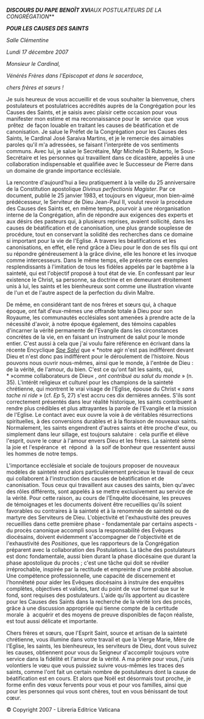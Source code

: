 ***DISCOURS DU PAPE BENOÎT XVI**AUX POSTULATEURS DE LA CONGRÉGATION***

***POUR LES CAUSES DES SAINTS***

*Salle Clémentine*

*Lundi 17 décembre 2007*

*Monsieur le Cardinal,*

*Vénérés Frères dans l'Episcopat et dans le sacerdoce,*

*chers frères et sœurs !*

Je suis heureux de vous accueillir et de vous souhaiter la bienvenue, chers postulateurs et postulatrices accrédités auprès de la Congrégation pour les Causes des Saints, et je saisis avec plaisir cette occasion pour vous manifester mon estime et ma reconnaissance pour le  service  que  vous  prêtez  de façon louable en traitant les causes de béatification et de canonisation. Je salue le Préfet de la Congrégation pour les Causes des Saints, le Cardinal José Saraiva Martins, et je le remercie des aimables paroles qu'il m'a adressées, se faisant l'interprète de vos sentiments communs. Avec lui, je salue le Secrétaire, Mgr Michele Di Ruberto, le Sous-Secrétaire et les personnes qui travaillent dans ce dicastère, appelés à une collaboration indispensable et qualifiée avec le Successeur de Pierre dans un domaine de grande importance ecclésiale.

La rencontre d'aujourd'hui a lieu pratiquement à la veille du 25 anniversaire de la Constitution apostolique *Divinus perfectionis Magister*. Par ce document, publié le 25 janvier 1983, et toujours en vigueur, mon bien-aimé prédécesseur, le Serviteur de Dieu Jean-Paul II, voulut revoir la procédure des Causes des Saints et, en même temps, pourvoir à une réorganisation interne de la Congrégation, afin de répondre aux exigences des experts et aux désirs des pasteurs qui, à plusieurs reprises, avaient sollicité, dans les causes de béatification et de canonisation, une plus grande souplesse de procédure, tout en conservant la solidité des recherches dans ce domaine si important pour la vie de l'Eglise. A travers les béatifications et les canonisations, en effet, elle rend grâce à Dieu pour le don de ses fils qui ont su répondre généreusement à la grâce divine, elle les honore et les invoque comme intercesseurs. Dans le même temps, elle présente ces exemples resplendissants à l'imitation de tous les fidèles appelés par le baptême à la sainteté, qui est l'objectif proposé à tout état de vie. En confessant par leur existence le Christ, sa personne, sa doctrine et en demeurant étroitement unis à lui, les saints et les bienheureux sont comme une illustration vivante de l'un et de l'autre aspect de la perfection du divin Maître.

De même, en considérant tant de nos frères et sœurs qui, à chaque époque, ont fait d'eux-mêmes une offrande totale à Dieu pour son Royaume, les communautés ecclésiales sont amenées à prendre acte de la nécessité d'avoir, à notre époque également, des témoins capables d'incarner la vérité permanente de l'Evangile dans les circonstances concrètes de la vie, en en faisant un instrument de salut pour le monde entier. C'est aussi à cela que j'ai voulu faire référence en écrivant dans la récente Encyclique *[Spe Salvi](/content/benedict-xvi/fr/encyclicals/documents/hf_ben-xvi_enc_20071130_spe-salvi.html)* que « *notre agir n'est pas indifférent devant Dieu et n'est donc pas indifférent pour le déroulement de l'histoire. Nous pouvons nous ouvrir nous-mêmes, ainsi que le monde, à l'entrée de Dieu :  de la vérité, de l'amour, du bien. C'est ce qu'ont fait les saints, qui, * »comme collaborateurs de Dieu« *, ont contribué au salut du monde* » (n. 35). L'intérêt religieux et culturel pour les champions de la sainteté chrétienne, qui montrent le vrai visage de l'Eglise, épouse du Christ « *sans tache ni ride* » (cf. *Ep* 5, 27) s'est accru ces dix dernières années. S'ils sont correctement présentés dans leur réalité historique, les saints contribuent à rendre plus crédibles et plus attrayantes la parole de l'Evangile et la mission de l'Eglise. Le contact avec eux ouvre la voie à de véritables résurrections spirituelles, à des conversions durables et à la floraison de nouveaux saints. Normalement, les saints engendrent d'autres saints et être proche d'eux, ou simplement dans leur sillage, est toujours salutaire :  cela purifie et élève l'esprit, ouvre le cœur à l'amour envers Dieu et les frères. La sainteté sème la joie et l'espérance  et  répond  à  la soif de bonheur que ressentent aussi les hommes de notre temps.

L'importance ecclésiale et sociale de toujours proposer de nouveaux modèles de sainteté rend alors particulièrement précieux le travail de ceux qui collaborent à l'instruction des causes de béatification et de canonisation. Tous ceux qui travaillent aux causes des saints, bien qu'avec des rôles différents, sont appelés à se mettre exclusivement au service de la vérité. Pour cette raison, au cours de l'Enquête diocésaine, les preuves de témoignages et les documents doivent être recueillies qu'ils soient favorables ou contraires à la sainteté et à la renommée de sainteté ou de martyre des Serviteurs de Dieu. L'objectivité et l'exhaustivité des preuves recueillies dans cette première phase - fondamentale par certains aspects - du procès canonique accompli sous la responsabilité des Evêques diocésains, doivent évidemment s'accompagner de l'objectivité et de l'exhaustivité des *Positiones*, que les rapporteurs de la Congrégation préparent avec la collaboration des Postulations. La tâche des postulateurs est donc fondamentale, aussi bien durant la phase diocésaine que durant la phase apostolique du procès ; c'est une tâche qui doit se révéler irréprochable, inspirée par la rectitude et empreinte d'une probité absolue. Une compétence professionnelle, une capacité de discernement et l'honnêteté pour aider les Evêques diocésains à instruire des enquêtes complètes, objectives et valides, tant du point de vue formel que sur le fond, sont requises des postulateurs. L'aide qu'ils apportent au dicastère pour les Causes des Saints dans la recherche de la vérité lors des procès, grâce à une discussion appropriée qui tienne compte de la certitude  morale  à  acquérir et des moyens de preuve disponibles de façon réaliste, est tout aussi délicate et importante.

Chers frères et sœurs, que l'Esprit Saint, source et artisan de la sainteté chrétienne, vous illumine dans votre travail et que la Vierge Marie, Mère de l'Eglise, les saints, les bienheureux, les serviteurs de Dieu, dont vous suivez les causes, obtiennent pour vous du Seigneur d'accomplir toujours votre service dans la fidélité et l'amour de la vérité. A ma prière pour vous, j'unis volontiers le vœu que vous puissiez suivre vous-mêmes les traces des saints, comme l'ont fait un certain nombre de postulateurs dont la cause de béatification est en cours. Et alors que Noël est désormais tout proche, je forme enfin des vœux fervents pour vous et pour vos familles, ainsi que pour les personnes qui vous sont chères, tout en vous bénissant de tout cœur.

© Copyright 2007 - Libreria Editrice Vaticana
